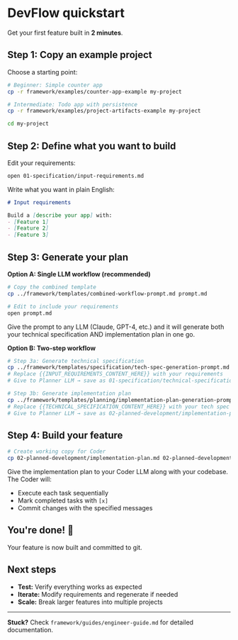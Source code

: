 # DevFlow quickstart

Get your first feature built in **2 minutes**.

## Step 1: Copy an example project

Choose a starting point:

```bash
# Beginner: Simple counter app
cp -r framework/examples/counter-app-example my-project

# Intermediate: Todo app with persistence  
cp -r framework/examples/project-artifacts-example my-project

cd my-project
```

## Step 2: Define what you want to build

Edit your requirements:
```bash
open 01-specification/input-requirements.md
```

Write what you want in plain English:
```markdown
# Input requirements

Build a [describe your app] with:
- [Feature 1]
- [Feature 2] 
- [Feature 3]
```

## Step 3: Generate your plan

**Option A: Single LLM workflow (recommended)**
```bash
# Copy the combined template
cp ../framework/templates/combined-workflow-prompt.md prompt.md

# Edit to include your requirements
open prompt.md
```

Give the prompt to any LLM (Claude, GPT-4, etc.) and it will generate both your technical specification AND implementation plan in one go.

**Option B: Two-step workflow**
```bash
# Step 3a: Generate technical specification
cp ../framework/templates/specification/tech-spec-generation-prompt.md spec-prompt.md
# Replace {{INPUT_REQUIREMENTS_CONTENT_HERE}} with your requirements
# Give to Planner LLM → save as 01-specification/technical-specification.md

# Step 3b: Generate implementation plan  
cp ../framework/templates/planning/implementation-plan-generation-prompt.md plan-prompt.md
# Replace {{TECHNICAL_SPECIFICATION_CONTENT_HERE}} with your tech spec
# Give to Planner LLM → save as 02-planned-development/implementation-plan.md
```

## Step 4: Build your feature

```bash
# Create working copy for Coder
cp 02-planned-development/implementation-plan.md 02-planned-development/.tmp/implementation-plan.md
```

Give the implementation plan to your Coder LLM along with your codebase. The Coder will:
- Execute each task sequentially  
- Mark completed tasks with `[x]`
- Commit changes with the specified messages

## You're done! 🎉

Your feature is now built and committed to git. 

## Next steps

- **Test:** Verify everything works as expected
- **Iterate:** Modify requirements and regenerate if needed
- **Scale:** Break larger features into multiple projects

---

**Stuck?** Check `framework/guides/engineer-guide.md` for detailed documentation. 
